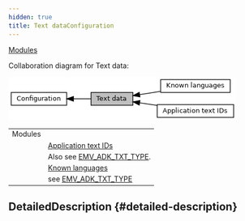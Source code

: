 ```yaml
---
hidden: true
title: Text dataConfiguration
---
```


[Modules](#groups)

Collaboration diagram for Text data:

![](group___d_e_f___c_o_n_f___t_e_x_t.png)

|  |  |
|----|----|
| Modules |  |
|   | <a href="group___a_p_p_l_i___t_e_x_t_s.md">Application text IDs</a> |
|   | Also see <a href="_e_m_v___common___interface_8h.md#struct_e_m_v___a_d_k___t_x_t___t_y_p_e">EMV_ADK_TXT_TYPE</a>.<br/> |
|   | <a href="group___t_f___l_a_n_g_u_a_g_e_s.md">Known languages</a> |
|   | see <a href="_e_m_v___common___interface_8h.md#struct_e_m_v___a_d_k___t_x_t___t_y_p_e">EMV_ADK_TXT_TYPE</a><br/> |

## DetailedDescription {#detailed-description}
